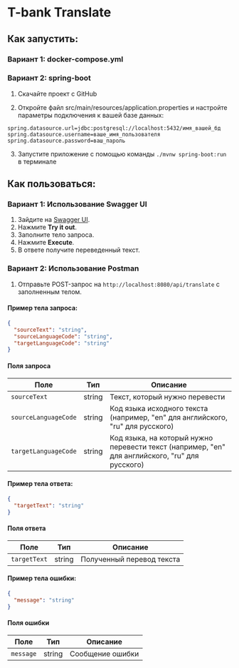 # T-bank Translate

## Как запустить:

### Вариант 1: docker-compose.yml

### Вариант 2: spring-boot

1. Скачайте проект с GitHub

2. Откройте файл src/main/resources/application.properties и настройте параметры подключения к вашей базе данных:

```
spring.datasource.url=jdbc:postgresql://localhost:5432/имя_вашей_бд
spring.datasource.username=ваше_имя_пользователя
spring.datasource.password=ваш_пароль
```
  
3. Запустите приложение с помощью команды ```./mvnw spring-boot:run``` в терминале

## Как пользоваться:

### Вариант 1: Использование Swagger UI

1. Зайдите на [Swagger UI](http://localhost:8080/swagger-ui/index.html#/translation-controller/translate).
2. Нажмите **Try it out**.
3. Заполните тело запроса.
4. Нажмите **Execute**.
5. В ответе получите переведенный текст.

### Вариант 2: Использование Postman

1. Отправьте POST-запрос на `http://localhost:8080/api/translate` с заполненным телом.

#### Пример тела запроса:

```json
{
  "sourceText": "string",
  "sourceLanguageCode": "string",
  "targetLanguageCode": "string"
}
```
#### Поля запроса

| Поле                 | Тип     | Описание                                                                 |
|----------------------|---------|--------------------------------------------------------------------------|
| `sourceText`         | string  | Текст, который нужно перевести                                           |
| `sourceLanguageCode` | string  | Код языка исходного текста (например, "en" для английского, "ru" для русского) |
| `targetLanguageCode` | string  | Код языка, на который нужно перевести текст (например, "en" для английского, "ru" для русского)  |

#### Пример тела ответа:

```json
{
  "targetText": "string"
}
```
#### Поля ответа

| Поле                 | Тип     | Описание                                                                 |
|----------------------|---------|--------------------------------------------------------------------------|
| `targetText`         | string  | Полученный перевод текста                                                |

#### Пример тела ошибки:

```json
{
  "message": "string"
}
```
#### Поля ошибки

| Поле                 | Тип     | Описание                                                                 |
|----------------------|---------|--------------------------------------------------------------------------|
| `message`         | string  | Сообщение ошибки                                             |
